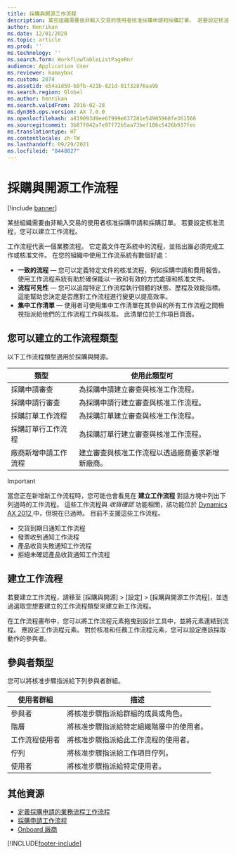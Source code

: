 ```yaml
---
title: 採購與開源工作流程
description: 某些組織需要由非輸入交易的使用者核准採購申請和採購訂單。 若要設定核准流程，您可以建立工作流程。
author: Henrikan
ms.date: 12/01/2020
ms.topic: article
ms.prod: ''
ms.technology: ''
ms.search.form: WorkflowTableListPageRnr
audience: Application User
ms.reviewer: kamaybac
ms.custom: 2074
ms.assetid: e54a1d59-b9fb-421b-821d-01f32878aa9b
ms.search.region: Global
ms.author: henrikan
ms.search.validFrom: 2016-02-28
ms.dyn365.ops.version: AX 7.0.0
ms.openlocfilehash: a819093d9ee6f999e637281e54905968fe361566
ms.sourcegitcommit: 3b87f042a7e97f72b5aa73bef186c5426b937fec
ms.translationtype: HT
ms.contentlocale: zh-TW
ms.lasthandoff: 09/29/2021
ms.locfileid: "8448827"
---
```

# <a name="procurement-and-sourcing-workflows"></a>採購與開源工作流程

[!include [banner](../includes/banner.md)]

某些組織需要由非輸入交易的使用者核准採購申請和採購訂單。 若要設定核准流程，您可以建立工作流程。

工作流程代表一個業務流程。 它定義文件在系統中的流程，並指出誰必須完成工作或核准文件。 在您的組織中使用工作流系統有數個好處：

- **一致的流程** — 您可以定義特定文件的核准流程，例如採購申請和費用報告。 使用工作流程系統有助於確保能以一致和有效的方式處理和核准文件。
- **流程可見性** — 您可以追蹤特定工作流程執行個體的狀態、歷程及效能指標。 這能幫助您決定是否應對工作流程進行變更以提高效率。
- **集中工作清單** — 使用者可使用集中工作清單在其參與的所有工作流程之間檢視指派給他們的工作流程工作與核准。 此清單位於工作項目頁面。

## <a name="the-types-of-workflows-that-you-can-create"></a>您可以建立的工作流程類型

以下工作流程類型適用於採購與開源。

| 類型 | 使用此類型可 |
|---|---|
| 採購申請審查 | 為採購申請建立審查與核准工作流程。 |
| 採購申請行審查 | 為採購申請行建立審查與核准工作流程。 |
| 採購訂單工作流程 | 為採購訂單建立審查與核准工作流程。 |
| 採購訂單行工作流程 | 為採購訂單行建立審查與核准工作流程。 |
| 廠商新增申請工作流程 | 建立審查與核准工作流程以透過廠商要求新增新廠商。 |

> [!IMPORTANT]
> 當您正在新增新工作流程時，您可能也會看見在 **建立工作流程** 對話方塊中列出下列過時的工作流程。 這些工作流程與 *收貨確認* 功能相關，該功能位於 [Dynamics AX 2012 ](/dynamicsax-2012/appuser-itpro/set-up-procurement-and-sourcing-workflows) 中，但現在已過時。 目前不支援這些工作流程。
> 
> - 交貨到期日通知工作流程
> - 發票收到通知工作流程
> - 產品收貨失敗通知工作流程
> - 拒絕未確認產品收貨通知工作流程

## <a name="creating-a-workflow"></a>建立工作流程

若要建立工作流程，請移至 [採購與開源] &gt; [設定] &gt; [採購與開源工作流程]，並透過選取您想要建立的工作流程類型來建立新工作流程。 

在工作流程畫布中，您可以將工作流程元素拖曳到設計工具中，並將元素連結到流程。 應設定工作流程元素。 對於核准和任務工作流程元素，您可以設定應該採取動作的參與者。

## <a name="types-of-participants"></a>參與者類型

您可以將核准步驟指派給下列參與者群組。

| 使用者群組 | 描述 |
|---|---|
| 參與者 | 將核准步驟指派給群組的成員或角色。 |
| 階層 | 將核准步驟指派給特定組織階層中的使用者。 |
| 工作流程使用者 | 將核准步驟指派給此工作流程的使用者。 |
| 佇列 | 將核准步驟指派給工作項目佇列。 |
| 使用者 | 將核准步驟指派給特定使用者。 |

## <a name="additional-resources"></a>其他資源

- [定義採購申請的業務流程工作流程](https://www.microsoft.com/download/details.aspx?id=101821)
- [採購申請工作流程](purchase-requisitions-workflow.md)
- [Onboard 廠商](vendor-onboarding.md)


[!INCLUDE[footer-include](../../includes/footer-banner.md)]